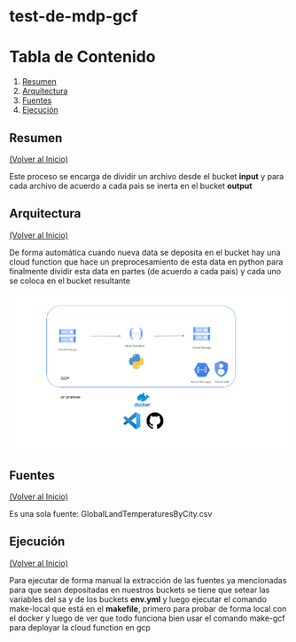 # test-de-mdp-gcf

# Tabla de Contenido

1. [Resumen](#resumen)
2. [Arquitectura](#resumen)
3. [Fuentes](#fuentes)
4. [Ejecución](#ejecucion)

## Resumen

[(Volver al Inicio)](#tabla-de-contenido)

Este proceso se encarga de dividir un archivo desde el bucket **input** y para cada archivo de acuerdo a cada pais se inerta en el bucket **output** 

## Arquitectura

[(Volver al Inicio)](#tabla-de-contenido)

De forma automática cuando nueva data se deposita en el bucket hay una cloud function que hace un preprocesamiento de esta data en python para finalmente dividir esta data en partes (de acuerdo a cada pais) y cada uno se coloca en el bucket resultante

<p align="center">
  <img src="img/Arquitectura.png" width="900">
  <br>
</p>

## Fuentes

[(Volver al Inicio)](#tabla-de-contenido)

Es una sola fuente: GlobalLandTemperaturesByCity.csv


## Ejecución

[(Volver al Inicio)](#ejecucion)

Para ejecutar de forma manual la extracción de las fuentes ya mencionadas para que sean depositadas en nuestros buckets se tiene que setear las variables del sa y de los buckets  **env.yml** y luego ejecutar el comando make-local que está en el **makefile**, primero para probar de forma local con el docker y luego de ver que todo funciona bien usar el comando make-gcf para deployar la cloud function en gcp